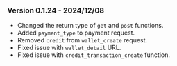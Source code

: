 ### Version 0.1.24 - 2024/12/08

- Changed the return type of `get` and `post` functions.
- Added `payment_type` to payment request.
- Removed `credit` from `wallet_create` request.
- Fixed issue with `wallet_detail` URL.
- Fixed issue with `credit_transaction_create` function.
